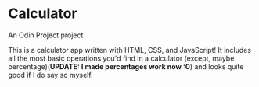 # Calculator

An Odin Project project

This is a calculator app written with HTML, CSS, and JavaScript! It includes all the most basic operations you'd find in a calculator (except, maybe percentage)(**UPDATE: I made percentages work now :0**) and looks quite good if I do say so myself.